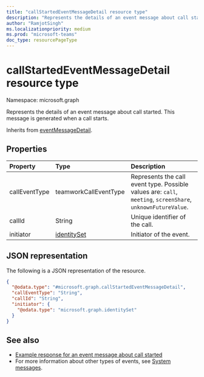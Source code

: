 ```yaml
---
title: "callStartedEventMessageDetail resource type"
description: "Represents the details of an event message about call started."
author: "RamjotSingh"
ms.localizationpriority: medium
ms.prod: "microsoft-teams"
doc_type: resourcePageType
---
```


# callStartedEventMessageDetail resource type

Namespace: microsoft.graph

Represents the details of an event message about call started.
This message is generated when a call starts.


Inherits from [eventMessageDetail](../resources/eventmessagedetail.md).

## Properties
|Property|Type|Description|
|:---|:---|:---|
|callEventType|teamworkCallEventType|Represents the call event type. Possible values are: `call`, `meeting`, `screenShare`, `unknownFutureValue`.|
|callId|String|Unique identifier of the call.|
|initiator|[identitySet](../resources/identityset.md)|Initiator of the event.|

## JSON representation
The following is a JSON representation of the resource.
<!-- {
  "blockType": "resource",
  "@odata.type": "microsoft.graph.callStartedEventMessageDetail",
  "baseType": "microsoft.graph.eventMessageDetail"
}
-->
``` json
{
  "@odata.type": "#microsoft.graph.callStartedEventMessageDetail",
  "callEventType": "String",
  "callId": "String",
  "initiator": {
    "@odata.type": "microsoft.graph.identitySet"
  }
}
```


## See also
- [Example response for an event message about call started](/graph/system-messages/#call-started)
- For more information about other types of events, see [System messages](/graph/system-messages).

